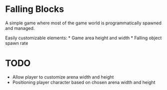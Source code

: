 # Falling Blocks

A simple game where most of the game world is programmatically spawned and managed.

Easily customizable elements:
	* Game area height and width
	* Falling object spawn rate


# TODO
* Allow player to customize arena width and height
* Positioning player character based on chosen arena width and height
